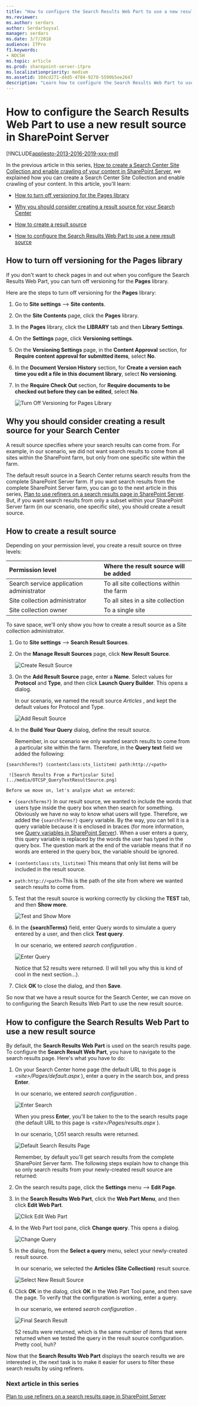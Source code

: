 ```yaml
---
title: "How to configure the Search Results Web Part to use a new result source in SharePoint Server"
ms.reviewer: 
ms.author: serdars
author: SerdarSoysal
manager: serdars
ms.date: 3/7/2018
audience: ITPro
f1.keywords:
- NOCSH
ms.topic: article
ms.prod: sharepoint-server-itpro
ms.localizationpriority: medium
ms.assetid: 104cd271-d4d5-4784-9278-5590b5ee2647
description: "Learn how to configure the Search Results Web Part to use a new result source in SharePoint Server."
---
```


# How to configure the Search Results Web Part to use a new result source in SharePoint Server

[!INCLUDE[appliesto-2013-2016-2019-xxx-md](../includes/appliesto-2013-2016-2019-xxx-md.md)]
  
In the previous article in this series, [How to create a Search Center Site Collection and enable crawling of your content in SharePoint Server](how-to-create-a-search-center-site-collection-and-enable-crawling-of-your-conten.md), we explained how you can create a Search Center Site Collection and enable crawling of your content. In this article, you'll learn:
  
- [How to turn off versioning for the Pages library](how-to-configure-the-search-results-web-part-to-use-a-new-result-source.md#BKMK_HowtoTurnOffVersioningforthePagesLibrary)
    
- [Why you should consider creating a result source for your Search Center](how-to-configure-the-search-results-web-part-to-use-a-new-result-source.md#BKMK_WhyYouShouldConsiderCreatingaResultSourceforYourSearchCenter)
    
- [How to create a result source](how-to-configure-the-search-results-web-part-to-use-a-new-result-source.md#BKMK_HowtoCreateaResultSource)
    
- [How to configure the Search Results Web Part to use a new result source](how-to-configure-the-search-results-web-part-to-use-a-new-result-source.md#BKMK_HowtoConfiguretheSearchResultsWebParttoUseaNewResultSource)
    
## How to turn off versioning for the Pages library
<a name="BKMK_HowtoTurnOffVersioningforthePagesLibrary"> </a>

If you don't want to check pages in and out when you configure the Search Results Web Part, you can turn off versioning for the **Pages** library. 
  
Here are the steps to turn off versioning for the **Pages** library: 
  
1. Go to **Site settings** --> **Site contents**. 
    
2. On the **Site Contents** page, click the **Pages** library. 
    
3. In the **Pages** library, click the **LIBRARY** tab and then **Library Settings**. 
    
4. On the **Settings** page, click **Versioning settings**. 
    
5. On the **Versioning Settings** page, in the **Content Approval** section, for **Require content approval for submitted items**, select **No**. 
    
6. In the **Document Version History** section, for **Create a version each time you edit a file in this document library**, select **No versioning**. 
    
7. In the **Require Check Out** section, for **Require documents to be checked out before they can be edited**, select **No**. 
    
     ![Turn Off Versioning for Pages Library](../media/OTCSP_TurnOffVersioning.png)
  
## Why you should consider creating a result source for your Search Center
<a name="BKMK_WhyYouShouldConsiderCreatingaResultSourceforYourSearchCenter"> </a>

A result source specifies where your search results can come from. For example, in our scenario, we did not want search results to come from all sites within the SharePoint farm, but only from one specific site within the farm.
  
The default result source in a Search Center returns search results from the complete SharePoint Server farm. If you want search results from the complete SharePoint Server farm, you can go to the next article in this series, [Plan to use refiners on a search results page in SharePoint Server](plan-to-use-refiners-on-a-search-results-page.md). But, if you want search results from only a subset within your SharePoint Server farm (in our scenario, one specific site), you should create a result source.
  
## How to create a result source
<a name="BKMK_HowtoCreateaResultSource"> </a>

Depending on your permission level, you create a result source on three levels:
  
|**Permission level**|**Where the result source will be added**|
|:-----|:-----|
|Search service application administrator  <br/> |To all site collections within the farm  <br/> |
|Site collection administrator  <br/> |To all sites in a site collection  <br/> |
|Site collection owner  <br/> |To a single site  <br/> |
   
To save space, we'll only show you how to create a result source as a Site collection administrator.
  
1. Go to **Site settings** --> **Search Result Sources**. 
    
2. On the **Manage Result Sources** page, click **New Result Source**. 
    
     ![Create Result Source](../media/OTCSP_NewResultSource.png)
  
3. On the **Add Result Source** page, enter a **Name**. Select values for **Protocol** and **Type**, and then click **Launch Query Builder**. This opens a dialog. 
    
    In our scenario, we named the result source  *Articles*  , and kept the default values for Protocol and Type. 
    
     ![Add Result Source](../media/OTCSP_AddResultSource.png)
  
4. In the **Build Your Query** dialog, define the result source. 
    
    Remember, in our scenario we only wanted search results to come from a particular site within the farm. Therefore, in the **Query text** field we added the following: 
    
  ```
  {searchTerms?} (contentclass:sts_listitem) path:http://<path>
  ```

     ![Search Results From a Particular Site](../media/OTCSP_QueryTextResultSource.png)
  
    Before we move on, let's analyze what we entered:
    
  -  `{searchTerms?}` In our result source, we wanted to include the words that users type inside the query box when then search for something. Obviously we have no way to know what users will type. Therefore, we added the  `{searchTerms?}` query variable. By the way, you can tell it is a query variable because it is enclosed in braces (for more information, see [Query variables in SharePoint Server](../technical-reference/query-variables.md)). When a user enters a query, this query variable is replaced by the words the user has typed in the query box. The question mark at the end of the variable means that if no words are entered in the query box, the variable should be ignored.
    
  -  `(contentclass:sts_listitem)` This means that only list items will be included in the result source. 
    
  -  `path:http://<path>`This is the path of the site from where we wanted search results to come from.
    
5. Test that the result source is working correctly by clicking the **TEST** tab, and then **Show more**. 
    
     ![Test and Show More](../media/OTCSP_TESTShowmore.png)
  
6. In the **{searchTerms}** field, enter Query words to simulate a query entered by a user, and then click **Test query**. 
    
    In our scenario, we entered  *search configuration*  . 
    
     ![Enter Query](../media/OTCSP_TestQuery.png)
  
    Notice that 52 results were returned. (I will tell you why this is kind of cool in the next section…).
    
7. Click **OK** to close the dialog, and then **Save**. 
    
So now that we have a result source for the Search Center, we can move on to configuring the Search Results Web Part to use the new result source.
  
## How to configure the Search Results Web Part to use a new result source
<a name="BKMK_HowtoConfiguretheSearchResultsWebParttoUseaNewResultSource"> </a>

By default, the **Search Results Web Part** is used on the search results page. To configure the **Search Result Web Part**, you have to navigate to the search results page. Here's what you have to do: 
  
1. On your Search Center home page (the default URL to this page is  *\<site\>/Pages/default.aspx*  ), enter a query in the search box, and press **Enter**. 
    
    In our scenario, we entered  *search configuration*  . 
    
     ![Enter Search](../media/OTCSP_EnterSearch.png)
  
    When you press **Enter**, you'll be taken to the to the search results page (the default URL to this page is  *\<site\>/Pages/results.aspx*  ). 
    
    In our scenario, 1,051 search results were returned.
    
     ![Default Search Results Page](../media/OTCSP_DefaultSearchResult.png)
  
    Remember, by default you'll get search results from the complete SharePoint Server farm. The following steps explain how to change this so only search results from your newly-created result source are returned:
    
2. On the search results page, click the **Settings** menu --> **Edit Page**. 
    
3. In the **Search Results Web Part**, click the **Web Part Menu**, and then click **Edit Web Part**. 
    
     ![Click Edit Web Part](../media/OTCSP_EditWebPart2.png)
  
4. In the Web Part tool pane, click **Change query**. This opens a dialog. 
    
     ![Change Query](../media/OTCSP_ChangeQuery.png)
  
5. In the dialog, from the **Select a query** menu, select your newly-created result source. 
    
    In our scenario, we selected the **Articles (Site Collection)** result source. 
    
     ![Select New Result Source](../media/OTCSP_SelectNewResultSource.png)
  
6. Click **OK** in the dialog, click **OK** in the Web Part Tool pane, and then save the page. To verify that the configuration is working, enter a query. 
    
    In our scenario, we entered  *search configuration*  . 
    
     ![Final Search Result](../media/OTCSP_FinalSearchResult.png)
  
    52 results were returned, which is the same number of items that were returned when we tested the query in the result source configuration. Pretty cool, huh?
    
Now that the **Search Results Web Part** displays the search results we are interested in, the next task is to make it easier for users to filter these search results by using refiners. 
  
### Next article in this series

[Plan to use refiners on a search results page in SharePoint Server](plan-to-use-refiners-on-a-search-results-page.md)
  

